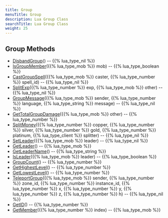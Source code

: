 ```yaml
---
title: Group
menuTitle: Group
description: Lua Group Class
searchTitle: Lua Group Class
weight: 25
---
```


## Group Methods
- [DisbandGroup](disbandgroup)() -- {{% lua_type_nil %}}
- [IsGroupMember](isgroupmember)({{% lua_type_mob %}} mob) -- {{% lua_type_boolean %}}
- [CastGroupSpell](castgroupspell)({{% lua_type_mob %}} caster, {{% lua_type_number %}} spell_id) -- {{% lua_type_nil %}}
- [SplitExp](splitexp)({{% lua_type_number %}} exp, {{% lua_type_mob %}} other) -- {{% lua_type_nil %}}
- [GroupMessage](groupmessage)({{% lua_type_mob %}} sender, {{% lua_type_number %}} language, {{% lua_type_string %}} message) -- {{% lua_type_nil %}}
- [GetTotalGroupDamage](gettotalgroupdamage)({{% lua_type_mob %}} other) -- {{% lua_type_number %}}
- [SplitMoney](splitmoney)({{% lua_type_number %}} copper, {{% lua_type_number %}} silver, {{% lua_type_number %}} gold, {{% lua_type_number %}} platinum, {{% lua_type_client %}} splitter) -- {{% lua_type_nil %}}
- [SetLeader](setleader)({{% lua_type_mob %}} leader) -- {{% lua_type_nil %}}
- [GetLeader](getleader)() -- {{% lua_type_mob %}}
- [GetLeaderName](getleadername)() -- {{% lua_type_string %}}
- [IsLeader](isleader)({{% lua_type_mob %}} leader) -- {{% lua_type_boolean %}}
- [GroupCount](groupcount)() -- {{% lua_type_number %}}
- [GetHighestLevel](gethighestlevel)() -- {{% lua_type_number %}}
- [GetLowestLevel](getlowestlevel)() -- {{% lua_type_number %}}
- [TeleportGroup](teleportgroup)({{% lua_type_mob %}} sender, {{% lua_type_number %}} zone_id, {{% lua_type_number %}} instance_id, {{% lua_type_number %}} x, {{% lua_type_number %}} y, {{% lua_type_number %}} z, {{% lua_type_number %}} h) -- {{% lua_type_nil %}}
- [GetID](getid)() -- {{% lua_type_number %}}
- [GetMember](getmember)({{% lua_type_number %}} index) -- {{% lua_type_mob %}}

